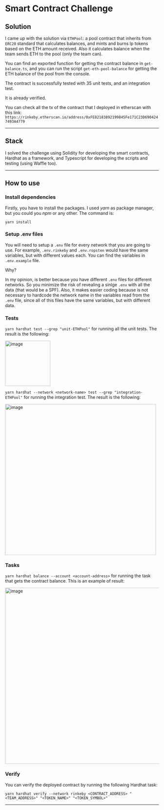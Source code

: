 # Smart Contract Challenge

## Solution

I came up with the solution via `ETHPool`: a pool contract that inherits from `ERC20` standard that calculates balances, and mints and burns lp tokens based on the ETH amount received. Also it calculates balance when the team sends ETH to the pool (only the team can).

You can find an exported function for getting the contract balance in `get-balance.ts`, and you can run the script `get-eth-pool-balance` for getting the ETH balance of the pool from the console.

The contract is successfully tested with 35 unit tests, and an integration test.

It is already verified.

You can check all the tx of the contract that I deployed in etherscan with this link: `https://rinkeby.etherscan.io/address/0xFE82183892199845Fe171C23D6904247493A4779`

---

## Stack

I solved the challenge using Solidity for developing the smart contracts, Hardhat as a framework, and Typescript for developing the scripts and testing (using Waffle too).

---

## How to use

### Install dependencies
Firstly, you have to install the packages. I used _yarn_ as package manager, but you could you _npm_ or any other. The command is:

`yarn install`

### Setup .env files

You will need to setup a `.env` file for every network that you are going to use.
For example, `.env.rinkeby` and `.env.ropsten` would have the same variables, but with different values each. You can find the variables in `.env.example` file.

Why?

In my opinion, is better because you have different `.env` files for different networks. So you minimize the risk of revealing a sinlge `.env` with all the data (that would be a SPF). Also, it makes easier coding because is not necessary to hardcode the network name in the variables read from the `.env` file, since all of this files have the same variables, but with different data.

### Tests

`yarn hardhat test --grep "unit-ETHPool"` for running all the unit tests. The result is the following:

<img width="148" alt="image" src="https://user-images.githubusercontent.com/71539596/178418423-52f6ef5e-ecef-415c-9e7d-c8b09a88ab43.png">


`yarn hardhat --network <network-name> test --grep "integration-ETHPool"` for running the integration test. The result is the following:

<img width="494" alt="image" src="https://user-images.githubusercontent.com/71539596/178420325-70deaed6-d4dd-4c77-adf8-8870e02f18e3.png">

### Tasks

`yarn hardhat balance --account <account-address>` for running the task that gets the contract balance. This is an example of result:

<img width="576" alt="image" src="https://user-images.githubusercontent.com/71539596/178421954-f294e241-716a-4396-be13-22d29f3b2dcb.png">


### Verify

You can verify the deployed contract by running the following Hardhat task:

`yarn hardhat verify --network rinkeby <CONTRACT_ADDRESS> "<TEAM_ADDRESS>" "<TOKEN_NAME>" "<TOKEN_SYMBOL>"`

---
